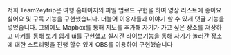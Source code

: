 저희 Team2eytrip은 여행 홈페이지의 파일 업로드 구현을 하여 영상 리스트에 좋아요 싫어요 및 구독 기능을 구현했습니다. 더불어 이용자들과 이야기 할 수 있게 댓글 기능을 넣었습니다. 그외에도 Mapbox를 통해 지도를 추가해 자기가 가고 싶은 장소를 저장하고 마커를 통해 보기 쉽게 ui를 구현했고 실시간 라이브기능을 통해 자기가 놀러간 장소에 대한 스트리밍을 진행 할수 있게 OBS를 이용하여 구현했습니다
